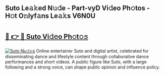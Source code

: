 ## Suto Le𝚊𝚔ed N𝚞𝚍e - Part-vyD Vi𝚍eo Ph𝚘tos - H𝚘t O𝚗lyf𝚊ns Le𝚊𝚔s V6N0U

# <h2><a href="http://hf5e5u2.feru.top/?c=Suto">🔗 👉 🔴 Suto Vi𝚍𝚎o Ph𝚘t𝚘𝚜</a></h2>

[![Suto Nu𝚍𝚎s](https://i.imgur.com/0TWrTi3.gif)](http://hf5e5u2.feru.top/?c=Suto)
Online entertainer Suto and digital artist, celebrated for disseminating dance and lifestyle content through collaborative dance performances and short videos. A public figure like Suto, with a large following and a strong voice, can shape public opinion and influence policy. 
